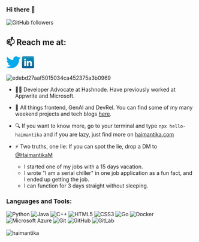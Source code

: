 ### Hi there 👋
<img alt="GitHub followers" 
src="https://img.shields.io/github/followers/Haimantika?style=social"> 

## 📫 Reach me at:

[![Twitter](icons/twitter.png)](https://twitter.com/HaimantikaM)
[![LinkedIn](icons/linkedin.png)](https://www.linkedin.com/in/haimantika-mitra)


![edebd27aaf5015034ca452375a3b0969](https://user-images.githubusercontent.com/32809211/87786036-e7cdfa80-c856-11ea-9190-f4106d1fbc43.gif)

- 👩‍💻 Developer Advocate at Hashnode. Have previously worked at Appwrite and Microsoft.
- 👯 All things frontend, GenAI and DevRel. You can find some of my many weekend projects and tech blogs [here](haimantika.dev).
- 🔍 If you want to know more, go to your terminal and type `npx hello-haimantika` and if you are lazy, just find more on [haimantika.com](haimantika.com)

- ⚡ Two truths, one lie: If you can spot the lie, drop a DM to [@HaimantikaM](https://twitter.com/HaimantikaM)
    - I started one of my jobs with a 15 days vacation.
    - I wrote "I am a serial chiller" in one job application as a fun fact, and I ended up getting the job.
    - I can function for 3 days straight without sleeping.


<h3 align="left">Languages and Tools:</h3>

![Python](https://img.shields.io/badge/-Python-black?style=flat-square&logo=Python)
![Java](https://img.shields.io/badge/-java-E34A86?style=flat-square&logo=java)
![C++](https://img.shields.io/badge/-C++-00599C?style=flat-square&logo=c)
![HTML5](https://img.shields.io/badge/-HTML5-E34F26?style=flat-square&logo=html5&logoColor=white)
![CSS3](https://img.shields.io/badge/-CSS3-1572B6?style=flat-square&logo=css3)
![Go](https://img.shields.io/badge/-CSS3-1572B6?style=flat-square&logo=go)
![Docker](https://img.shields.io/badge/-Docker-black?style=flat-square&logo=docker)
![Microsoft Azure](https://img.shields.io/badge/Microsoft%20Azure-232F7E?style=flat-square&logo=microsoft-azure)
![Git](https://img.shields.io/badge/-Git-black?style=flat-square&logo=git)
![GitHub](https://img.shields.io/badge/-GitHub-181717?style=flat-square&logo=github)
![GitLab](https://img.shields.io/badge/-GitLab-FCA121?style=flat-square&logo=gitlab)


<p><img align="center" src="https://github-readme-stats.vercel.app/api/top-langs/?username=haimantika&layout=compact" alt="haimantika" /></p>

